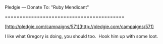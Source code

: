 <!--
id: 28595771
link: http://tumblr.atmos.org/post/28595771/pledgie-donate-to-ruby-mendicant
slug: pledgie-donate-to-ruby-mendicant
date: Tue Mar 11 2008 16:42:10 GMT-0700 (PDT)
publish: 2008-03-011
tags: 
title: Pledgie —   Donate To: "Ruby Mendicant"

-->


Pledgie —   Donate To: "Ruby Mendicant"

=========================================

[http://pledgie.com/campaigns/571](http://pledgie.com/campaigns/571)

I like what Gregory is doing, you should too.  Hook him up with some
loot.

